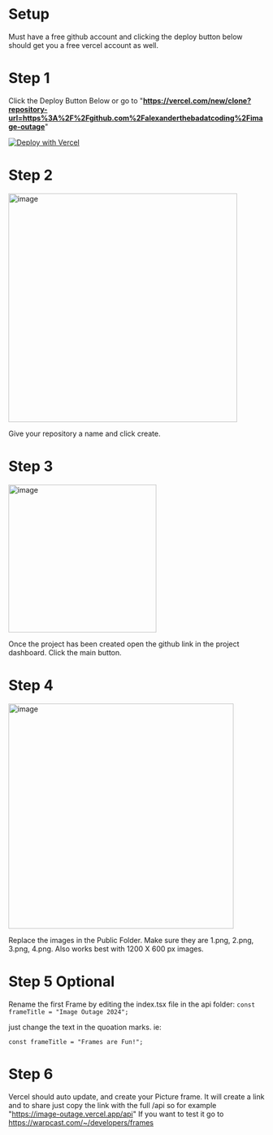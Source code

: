 # Setup
Must have a free github account and clicking the deploy button below should get you a free vercel account as well.

# Step 1
Click the Deploy Button Below or go to "**https://vercel.com/new/clone?repository-url=https%3A%2F%2Fgithub.com%2Falexanderthebadatcoding%2Fimage-outage**"

[![Deploy with Vercel](https://vercel.com/button)](https://vercel.com/new/clone?repository-url=https%3A%2F%2Fgithub.com%2Falexanderthebadatcoding%2Fimage-outage)

# Step 2
<img width="450" alt="image" src="https://github.com/alexanderthebadatcoding/image-outage/assets/127344545/36225cf8-bd4a-413a-ae41-07afdf41c39f">

Give your repository a name and click create.

# Step 3
<img width="291" alt="image" src="https://github.com/alexanderthebadatcoding/image-outage/assets/127344545/dbab618b-52d3-4124-b39e-9f5b33ab033c">

Once the project has been created open the github link in the project dashboard. Click the main button.

# Step 4
<img width="443" alt="image" src="https://github.com/alexanderthebadatcoding/image-outage/assets/127344545/09c41562-d370-4b70-99e9-5bc815f81c5a">

Replace the images in the Public Folder. Make sure they are 1.png, 2.png, 3.png, 4.png. Also works best with 1200 X 600 px images.

# Step 5 Optional
Rename the first Frame by editing the index.tsx file in the api folder:
```const frameTitle = "Image Outage 2024";```

just change the text in the quoation marks. ie:

```const frameTitle = "Frames are Fun!";```

# Step 6
Vercel should auto update, and create your Picture frame. It will create a link and to share just copy the link with the full /api so for example "https://image-outage.vercel.app/api" If you want to test it go to https://warpcast.com/~/developers/frames
